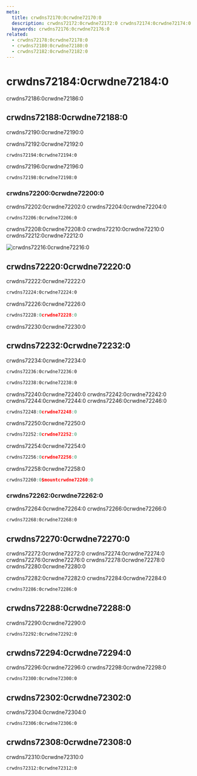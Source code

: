 ```yaml
---
meta:
  title: crwdns72170:0crwdne72170:0
  description: crwdns72172:0crwdne72172:0 crwdns72174:0crwdne72174:0
  keywords: crwdns72176:0crwdne72176:0
related:
  - crwdns72178:0crwdne72178:0
  - crwdns72180:0crwdne72180:0
  - crwdns72182:0crwdne72182:0
---
```


# crwdns72184:0crwdne72184:0

crwdns72186:0crwdne72186:0

<entry-ad />

## crwdns72188:0crwdne72188:0

<alert type="warning">crwdns72190:0crwdne72190:0</alert>

crwdns72192:0crwdne72192:0

```bash
crwdns72194:0crwdne72194:0
```

crwdns72196:0crwdne72196:0

```bash
crwdns72198:0crwdne72198:0
```

### crwdns72200:0crwdne72200:0
crwdns72202:0crwdne72202:0 crwdns72204:0crwdne72204:0

```bash
crwdns72206:0crwdne72206:0
```

crwdns72208:0crwdne72208:0 crwdns72210:0crwdne72210:0 crwdns72212:0crwdne72212:0

![crwdns72216:0crwdne72216:0](crwdns72214:0crwdne72214:0 "crwdns72218:0crwdne72218:0")

## crwdns72220:0crwdne72220:0
crwdns72222:0crwdne72222:0

```bash
crwdns72224:0crwdne72224:0
```

crwdns72226:0crwdne72226:0


```js
crwdns72228:0crwdne72228:0
```

crwdns72230:0crwdne72230:0

## crwdns72232:0crwdne72232:0
crwdns72234:0crwdne72234:0

```bash
crwdns72236:0crwdne72236:0
```

```bash
crwdns72238:0crwdne72238:0
```

crwdns72240:0crwdne72240:0 crwdns72242:0crwdne72242:0 crwdns72244:0crwdne72244:0 crwdns72246:0crwdne72246:0


```js
crwdns72248:0crwdne72248:0
```

crwdns72250:0crwdne72250:0

```js
crwdns72252:0crwdne72252:0
```

crwdns72254:0crwdne72254:0

```js
crwdns72256:0crwdne72256:0
```

crwdns72258:0crwdne72258:0

```js
crwdns72260:0$mountcrwdne72260:0
```

### crwdns72262:0crwdne72262:0
crwdns72264:0crwdne72264:0 crwdns72266:0crwdne72266:0

```html
crwdns72268:0crwdne72268:0
```

## crwdns72270:0crwdne72270:0
crwdns72272:0crwdne72272:0 crwdns72274:0crwdne72274:0 crwdns72276:0crwdne72276:0 crwdns72278:0crwdne72278:0 crwdns72280:0crwdne72280:0

<alert type="info">crwdns72282:0crwdne72282:0 crwdns72284:0crwdne72284:0</alert>

```html
crwdns72286:0crwdne72286:0
```

## crwdns72288:0crwdne72288:0
crwdns72290:0crwdne72290:0

```bash
crwdns72292:0crwdne72292:0
```

## crwdns72294:0crwdne72294:0
crwdns72296:0crwdne72296:0 crwdns72298:0crwdne72298:0

```bash
crwdns72300:0crwdne72300:0
```

## crwdns72302:0crwdne72302:0
crwdns72304:0crwdne72304:0

```bash
crwdns72306:0crwdne72306:0
```

## crwdns72308:0crwdne72308:0
crwdns72310:0crwdne72310:0

```bash
crwdns72312:0crwdne72312:0
```

<endmatter />
